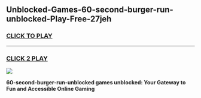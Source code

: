 
## Unblocked-Games-60-second-burger-run-unblocked-Play-Free-27jeh
<h3>
<a href="https://premium76.site?title=60-second-burger-run-unblocked&ref=17A">CLICK TO PLAY</a></h3>
<hr>

<h3>
<a href="https://premium76.site?title=60-second-burger-run-unblocked&ref=17A">CLICK 2 PLAY</a>
  
</h3>

<a href="https://premium76.site?title=60-second-burger-run-unblocked&ref=17A"><img src="https://clearcache.store/games.png"></a>


**60-second-burger-run-unblocked games unblocked: Your Gateway to Fun and Accessible Online Gaming**
